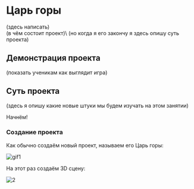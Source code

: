 # Царь горы

(здесь написать)\
(в чём состоит проект)\ 
(но когда я его закончу я здесь опишу суть проекта)

## Демонстрация проекта

(показать ученикам как выглядит игра)

## Суть проекта

(здесь я опишу какие новые штуки мы будем изучать на этом занятии)

Начнём!

### Создание проекта

Как обычно создаём новый проект, называем его Царь горы:

![gif1](https://github.com/user-attachments/assets/7a5b2550-0278-409b-844e-00d2691ee5d0)

На этот раз создаём 3D сцену:

![2](https://github.com/user-attachments/assets/b2a44007-65d1-4e57-b512-ce43d47f2b0c)

